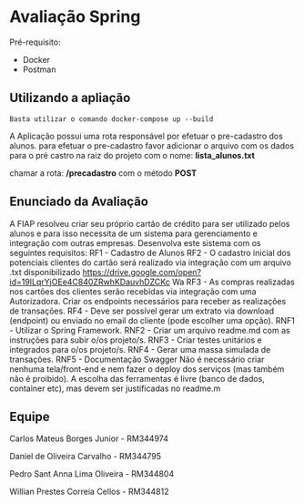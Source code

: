 # Avaliação Spring

Pré-requisito:

- Docker
- Postman

## Utilizando a apliação

`Basta utilizar o comando docker-compose up --build`

A Aplicação possui uma rota responsável por efetuar o pre-cadastro dos alunos.
para efetuar o pre-cadastro favor adicionar o arquivo com os dados para o pré castro na raiz do projeto com o nome:
**lista_alunos.txt**

chamar a rota: **/precadastro** com o método **POST**

## Enunciado da Avaliação

A FIAP resolveu criar seu próprio cartão de crédito para ser utilizado pelos
alunos e para isso necessita de um sistema para gerenciamento e
integração com outras empresas. Desenvolva este sistema com os
seguintes requisitos:
RF1 - Cadastro de Alunos
RF2 - O cadastro inicial dos potenciais clientes do cartão será realizado via
integração com um arquivo .txt disponibilizado
https://drive.google.com/open?id=19ILqrYjOEe4C840ZRwhKDauvhDZCKc
Wa
RF3 - As compras realizadas nos cartões dos clientes serão recebidas via
integração com uma Autorizadora. Criar os endpoints necessários para
receber as realizações de transações.
RF4 - Deve ser possível gerar um extrato via download (endpoint) ou
enviado no email do cliente (pode escolher uma opção).
RNF1 - Utilizar o Spring Framework.
RNF2 - Criar um arquivo readme.md com as instruções para subir o/os
projeto/s.
RNF3 - Criar testes unitários e integrados para o/os projeto/s.
RNF4 - Gerar uma massa simulada de transações.
RNF5 - Documentação Swagger
Não é necessário criar nenhuma tela/front-end e nem fazer o deploy dos
serviços (mas também não é proibido).
A escolha das ferramentas é livre (banco de dados, container etc), mas
devem ser justificadas no readme.m

## Equipe

Carlos Mateus Borges Junior - RM344974

Daniel de Oliveira Carvalho - RM344795

Pedro Sant Anna Lima Oliveira - RM344804

Willian Prestes Correia Cellos - RM344812
